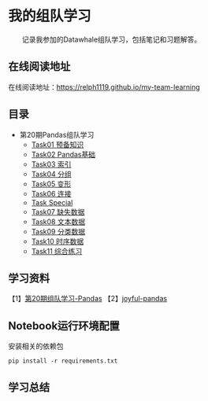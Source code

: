 # 我的组队学习
&emsp;&emsp;记录我参加的Datawhale组队学习，包括笔记和习题解答。

## 在线阅读地址
在线阅读地址：https://relph1119.github.io/my-team-learning

## 目录
- 第20期Pandas组队学习
    - [Task01 预备知识](https://relph1119.github.io/my-team-learning/#/pandas20/task01)
    - [Task02 Pandas基础](https://relph1119.github.io/my-team-learning/#/pandas20/task02)
    - [Task03 索引](https://relph1119.github.io/my-team-learning/#/pandas20/task03)
    - [Task04 分组](https://relph1119.github.io/my-team-learning/#/pandas20/task04)
    - [Task05 变形](https://relph1119.github.io/my-team-learning/#/pandas20/task05)
    - [Task06 连接](https://relph1119.github.io/my-team-learning/#/pandas20/task06)
    - [Task Special](https://relph1119.github.io/my-team-learning/#/pandas20/task-special)
    - [Task07 缺失数据](https://relph1119.github.io/my-team-learning/#/pandas20/task07)
    - [Task08 文本数据](https://relph1119.github.io/my-team-learning/#/pandas20/task08)
    - [Task09 分类数据](https://relph1119.github.io/my-team-learning/#/pandas20/task09)
    - [Task10 时序数据](https://relph1119.github.io/my-team-learning/#/pandas20/task10)
    - [Task11 综合练习](https://relph1119.github.io/my-team-learning/#/pandas20/task11)

## 学习资料
【1】[第20期组队学习-Pandas](http://datawhale.club/t/topic/580)
【2】[joyful-pandas](https://datawhalechina.github.io/joyful-pandas/build/html/%E7%9B%AE%E5%BD%95/index.html)

## Notebook运行环境配置
安装相关的依赖包
```shell
pip install -r requirements.txt
```

## 学习总结

